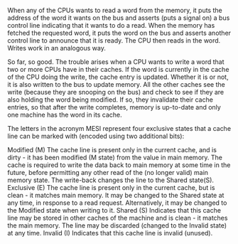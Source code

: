 When any of the CPUs wants to read a word from the memory, it puts the address of the word it wants on the bus and asserts (puts a signal on) a bus control line indicating that it wants to do a read. When the memory has fetched the requested word, it puts the word on the bus and asserts another control line to announce that it is ready. The CPU then reads in the word. Writes work in an analogous way.

So far, so good. The trouble arises when a CPU wants to write a word that two or more CPUs have in their caches. If the word is currently in the cache of the CPU doing the write, the cache entry is updated. Whether it is or not, it is also written to the bus to update memory. All the other caches see the write (because they are snooping on the bus) and check to see if they are also holding the word being modified. If so, they invalidate their cache entries, so that after the write completes, memory is up-to-date and only one machine has the word in its cache.


The letters in the acronym MESI represent four exclusive states that a cache line can be marked with (encoded using two additional bits):

Modified (M)
    The cache line is present only in the current cache, and is dirty - it has been modified (M state) from the value in main memory. The cache is required to write the data back to main memory at some time in the future, before permitting any other read of the (no longer valid) main memory state. The write-back changes the line to the Shared state(S).
Exclusive (E)
    The cache line is present only in the current cache, but is clean - it matches main memory. It may be changed to the Shared state at any time, in response to a read request. Alternatively, it may be changed to the Modified state when writing to it.
Shared (S)
    Indicates that this cache line may be stored in other caches of the machine and is clean - it matches the main memory. The line may be discarded (changed to the Invalid state) at any time.
Invalid (I)
    Indicates that this cache line is invalid (unused).
